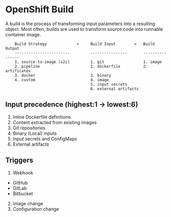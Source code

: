 # OpenShift Build

A build is the process of transforming input parameters into a resulting object.
Most often, builds are used to transform source code into runnable container
image.

```text
    Build Strategy             +     Build Input        =   Build Output
    ------------------------         ----------------       ----------------
    1. source-to-image (s2i)         1. git                 1. image
    2. pipeline                      2. dockerfile          2. artificates
    3. docker                        3. binary
    4. custom                        4. image
                                     5. input secrets
                                     6. external artifacts
```

## Input precedence (highest:1 -> lowest:6)

1. Inline Dockerfile definitions
2. Content extracted from existing images
3. Git repositories
4. Binary (Local) inputs
5. Input secrets and ConfigMaps
6. External artifacts

## Triggers

1. Webhook
  - GitHub
  - GitLab
  - Bitbucket
2. Image change
3. Configuration change
